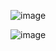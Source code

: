 ![image](https://github.com/karinz112/random-color-generator/assets/64262016/0c0b4fcb-6d77-4b7f-a3fe-46f4cf4fd578)

![image](https://github.com/karinz112/random-color-generator/assets/64262016/a67bea89-eadc-4068-a5ee-1aa417f85840)
